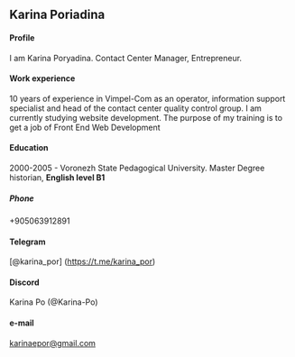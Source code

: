 ## Karina Poriadina
#### Profile
I am Karina Poryadina. Contact Center Manager, Entrepreneur.
#### Work experience 
10 years of experience in Vimpel-Com as an operator, information support specialist and head of the contact center quality control group.
I am currently studying website development. The purpose of my training is to get a job of Front End Web Development
#### Education
2000-2005 - Voronezh State Pedagogical University. Master Degree historian,
**English level B1**
##### Phone
+905063912891
#### Telegram
[@karina_por] (https://t.me/karina_por)
#### Discord
Karina Po (@Karina-Po)
#### e-mail
karinaepor@gmail.com
